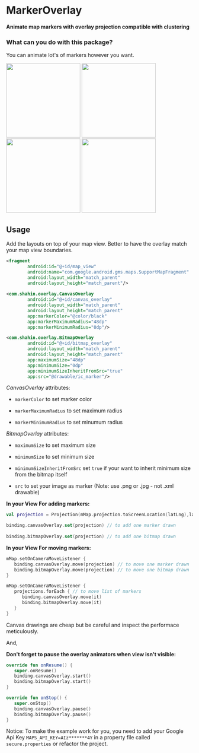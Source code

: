 # MarkerOverlay
**Animate map markers with overlay projection compatible with clustering**

### What can you do with this package?

You can animate lot's of markers however you want.

<img src="screens/1.gif" width="200"/> <img src="screens/2.gif" width="200"/> <img src="screens/3.gif" width="200"/> <img src="screens/4.gif" width="200"/>


## Usage

Add the layouts on top of your map view. Better to have the overlay match your map view boundaries.

```xml
<fragment
        android:id="@+id/map_view"
        android:name="com.google.android.gms.maps.SupportMapFragment"
        android:layout_width="match_parent"
        android:layout_height="match_parent"/>
        
<com.shahin.overlay.CanvasOverlay
        android:id="@+id/canvas_overlay"
        android:layout_width="match_parent"
        android:layout_height="match_parent"
        app:markerColor="@color/black"
        app:markerMaximumRadius="48dp"
        app:markerMinimumRadius="0dp"/>

<com.shahin.overlay.BitmapOverlay
        android:id="@+id/bitmap_overlay"
        android:layout_width="match_parent"
        android:layout_height="match_parent"
        app:maximumSize="48dp"
        app:minimumSize="0dp"
        app:minimumSizeInheritFromSrc="true"
        app:src="@drawable/ic_marker"/>
```

*CanvasOverlay* attributes:

* `markerColor` to set marker color

* `markerMaximumRadius` to set maximum radius

* `markerMinimumRadius` to set minumum radius


*BitmapOverlay* attributes:

* `maximumSize` to set maximum size

* `minimumSize` to set minimum size

* `minimumSizeInheritFromSrc` set `true` if your want to inherit minimum size from the bitmap itself

* `src` to set your image as marker (Note: use .png or .jpg - not .xml drawable)


**In your View For adding markers:**

```kotlin
val projection = Projection(mMap.projection.toScreenLocation(latLng),latLng)

binding.canvasOverlay.set(projection) // to add one marker drawn
                            
binding.bitmapOverlay.set(projection) // to add one bitmap drawn
```

**In your View For moving markers:**

```kotlin
mMap.setOnCameraMoveListener {
   binding.canvasOverlay.move(projection) // to move one marker drawn
   binding.bitmapOverlay.move(projection) // to move one bitmap drawn                 
}

mMap.setOnCameraMoveListener {
   projections.forEach { // to move list of markers
      binding.canvasOverlay.move(it)
      binding.bitmapOverlay.move(it)
   }                
}
```

Canvas drawings are cheap but be careful and inspect the performace meticulously.

And,

**Don't forget to pause the overlay animators when view isn't visible:**

```kotlin
override fun onResume() {
   super.onResume()
   binding.canvasOverlay.start()
   binding.bitmapOverlay.start()
}

override fun onStop() {
   super.onStop()
   binding.canvasOverlay.pause()
   binding.bitmapOverlay.pause()
}
```


Notice: To make the example work for you, you need to add your Google Api Key `MAPS_API_KEY=AIz*******4Y` in a property file called `secure.properties` or refactor the project.
